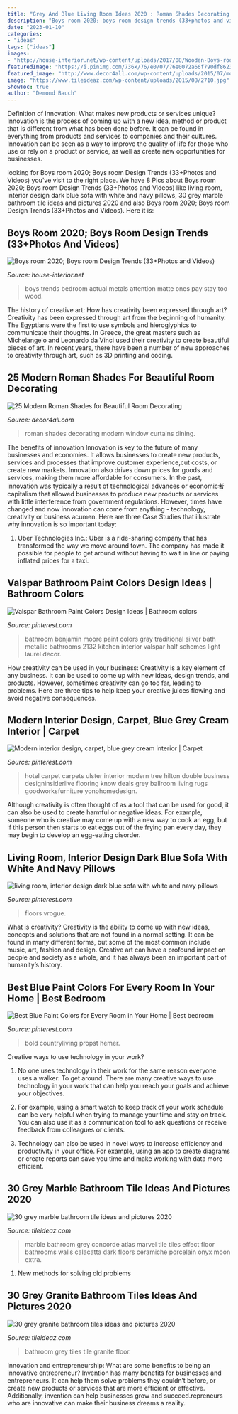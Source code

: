 ```yaml
---
title: "Grey And Blue Living Room Ideas 2020 : Roman Shades Decorating Modern Window Curtains Dining"
description: "Boys room 2020; boys room design trends (33+photos and videos)"
date: "2023-01-10"
categories:
- "ideas"
tags: ["ideas"]
images:
- "http://house-interior.net/wp-content/uploads/2017/08/Wooden-Boys-room-2018-boys-bedroom-decor-boys-room-design.jpg"
featuredImage: "https://i.pinimg.com/736x/76/e0/07/76e0072a66f790df862322a3e3eb2cd5.jpg"
featured_image: "http://www.decor4all.com/wp-content/uploads/2015/07/modern-decor-ideas-roman-shades-window-coverings-13.jpg"
image: "https://www.tileideaz.com/wp-content/uploads/2015/08/2710.jpg"
ShowToc: true
author: "Demond Bauch"
---
```



Definition of Innovation: What makes new products or services unique?
Innovation is the process of coming up with a new idea, method or product that is different from what has been done before. It can be found in everything from products and services to companies and their cultures. Innovation can be seen as a way to improve the quality of life for those who use or rely on a product or service, as well as create new opportunities for businesses.

	

		
looking for Boys room 2020; Boys room Design Trends (33+Photos and Videos) you've visit to the right place. We have 8 Pics about Boys room 2020; Boys room Design Trends (33+Photos and Videos) like living room, interior design dark blue sofa with white and navy pillows, 30 grey marble bathroom tile ideas and pictures 2020 and also Boys room 2020; Boys room Design Trends (33+Photos and Videos). Here it is:
		
    
## Boys Room 2020; Boys Room Design Trends (33+Photos And Videos)

<img loading=lazy src="http://house-interior.net/wp-content/uploads/2017/08/Wooden-Boys-room-2018-boys-bedroom-decor-boys-room-design.jpg" onerror="this.onerror=null;this.src='https://tse3.mm.bing.net/th?id=OIP.v4mY4-DYkGHLjZ2chGBo7wHaDk&amp;pid=15.1';" alt="Boys room 2020; Boys room Design Trends (33+Photos and Videos)">

_Source: house-interior.net_

>boys trends bedroom actual metals attention matte ones pay stay too wood. 

	

The history of creative art: How has creativity been expressed through art?
Creativity has been expressed through art from the beginning of humanity. The Egyptians were the first to use symbols and hieroglyphics to communicate their thoughts. In Greece, the great masters such as Michelangelo and Leonardo da Vinci used their creativity to create beautiful pieces of art. In recent years, there have been a number of new approaches to creativity through art, such as 3D printing and coding.

    
## 25 Modern Roman Shades For Beautiful Room Decorating

<img loading=lazy src="http://www.decor4all.com/wp-content/uploads/2015/07/modern-decor-ideas-roman-shades-window-coverings-13.jpg" onerror="this.onerror=null;this.src='https://tse4.mm.bing.net/th?id=OIP.MBnqYZ0s2YGjnfPrjiPbNwAAAA&amp;pid=15.1';" alt="25 Modern Roman Shades for Beautiful Room Decorating">

_Source: decor4all.com_

>roman shades decorating modern window curtains dining. 

	

The benefits of innovation
Innovation is key to the future of many businesses and economies. It allows businesses to create new products, services and processes that improve customer experience,cut costs, or create new markets. Innovation also drives down prices for goods and services, making them more affordable for consumers. In the past, innovation was typically a result of technological advances or economic者 capitalism that allowed businesses to produce new products or services with little interference from government regulations. However, times have changed and now innovation can come from anything - technology, creativity or business acumen. Here are three Case Studies that illustrate why innovation is so important today: 
1) Uber Technologies Inc.: Uber is a ride-sharing company that has transformed the way we move around town. The company has made it possible for people to get around without having to wait in line or paying inflated prices for a taxi.

    
## Valspar Bathroom Paint Colors Design Ideas | Bathroom Colors

<img loading=lazy src="https://i.pinimg.com/736x/2f/42/03/2f42032b5721efa538bc81d5f2abd625--light-gray-bathrooms-coastal-bathrooms.jpg" onerror="this.onerror=null;this.src='https://tse1.mm.bing.net/th?id=OIP.reJ0nwyHrqQV1o2T2X-R4gHaLH&amp;pid=15.1';" alt="Valspar Bathroom Paint Colors Design Ideas | Bathroom colors">

_Source: pinterest.com_

>bathroom benjamin moore paint colors gray traditional silver bath metallic bathrooms 2132 kitchen interior valspar half schemes light laurel decor. 

	

How creativity can be used in your business:
Creativity is a key element of any business. It can be used to come up with new ideas, design trends, and products. However, sometimes creativity can go too far, leading to problems. Here are three tips to help keep your creative juices flowing and avoid negative consequences.

    
## Modern Interior Design, Carpet, Blue Grey Cream Interior | Carpet

<img loading=lazy src="https://i.pinimg.com/736x/70/7e/62/707e627d35a45204b57c1bae2262fced--modern-hotel-room-interiordesign.jpg" onerror="this.onerror=null;this.src='https://tse4.mm.bing.net/th?id=OIP.AS4tuLq23L5ktHrfxk_nSwHaLH&amp;pid=15.1';" alt="Modern interior design, carpet, blue grey cream interior | Carpet">

_Source: pinterest.com_

>hotel carpet carpets ulster interior modern tree hilton double business designinsiderlive flooring know deals grey ballroom living rugs goodworksfurniture yonohomedesign. 

	

Although creativity is often thought of as a tool that can be used for good, it can also be used to create harmful or negative ideas. For example, someone who is creative may come up with a new way to cook an egg, but if this person then starts to eat eggs out of the frying pan every day, they may begin to develop an egg-eating disorder.

    
## Living Room, Interior Design Dark Blue Sofa With White And Navy Pillows

<img loading=lazy src="https://i.pinimg.com/736x/76/e0/07/76e0072a66f790df862322a3e3eb2cd5.jpg" onerror="this.onerror=null;this.src='https://tse4.mm.bing.net/th?id=OIP.R0CjePXw2b2s6TlFE27rIgHaLH&amp;pid=15.1';" alt="living room, interior design dark blue sofa with white and navy pillows">

_Source: pinterest.com_

>floors vrogue. 

	

What is creativity?
Creativity is the ability to come up with new ideas, concepts and solutions that are not found in a normal setting. It can be found in many different forms, but some of the most common include music, art, fashion and design. Creative art can have a profound impact on people and society as a whole, and it has always been an important part of humanity’s history.

    
## Best Blue Paint Colors For Every Room In Your Home | Best Bedroom

<img loading=lazy src="https://i.pinimg.com/736x/5f/b3/88/5fb388f1d954cd2dba6458ca311c9586.jpg" onerror="this.onerror=null;this.src='https://tse1.mm.bing.net/th?id=OIP.RAdHnw6uonqi_f6t-WG5QwHaLH&amp;pid=15.1';" alt="Best Blue Paint Colors for Every Room in Your Home | Best bedroom">

_Source: pinterest.com_

>bold countryliving propst hemer. 

	

Creative ways to use technology in your work?
1. No one uses technology in their work for the same reason everyone uses a walker: To get around. There are many creative ways to use technology in your work that can help you reach your goals and achieve your objectives.
2. For example, using a smart watch to keep track of your work schedule can be very helpful when trying to manage your time and stay on track. You can also use it as a communication tool to ask questions or receive feedback from colleagues or clients.

3. Technology can also be used in novel ways to increase efficiency and productivity in your office. For example, using an app to create diagrams or create reports can save you time and make working with data more efficient.


    
## 30 Grey Marble Bathroom Tile Ideas And Pictures 2020

<img loading=lazy src="https://www.tileideaz.com/wp-content/uploads/2015/08/2710.jpg" onerror="this.onerror=null;this.src='https://tse4.mm.bing.net/th?id=OIP.oXnvgYMphYHVZihDq_qYuwHaJ3&amp;pid=15.1';" alt="30 grey marble bathroom tile ideas and pictures 2020">

_Source: tileideaz.com_

>marble bathroom grey concorde atlas marvel tile tiles effect floor bathrooms walls calacatta dark floors ceramiche porcelain onyx moon extra. 

	

1. New methods for solving old problems

    
## 30 Grey Granite Bathroom Tiles Ideas And Pictures 2020

<img loading=lazy src="https://www.tileideaz.com/wp-content/uploads/2015/08/2533.jpg" onerror="this.onerror=null;this.src='https://tse4.mm.bing.net/th?id=OIP.1YO_2Q9qBf_PLWZ8z9oyvgHaLF&amp;pid=15.1';" alt="30 grey granite bathroom tiles ideas and pictures 2020">

_Source: tileideaz.com_

>bathroom grey tiles tile granite floor. 

	

Innovation and entrepreneurship: What are some benefits to being an innovative entrepreneur?
Invention has many benefits for businesses and entrepreneurs. It can help them solve problems they couldn’t before, or create new products or services that are more efficient or effective. Additionally, invention can help businesses grow and succeed.repreneurs who are innovative can make their business dreams a reality.

